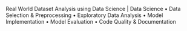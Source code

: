 Real World Dataset Analysis using Data Science | 
Data Science •
Data Selection & Preprocessing •
Exploratory Data Analysis •
Model Implementation • 
Model Evaluation • 
Code Quality & Documentation

